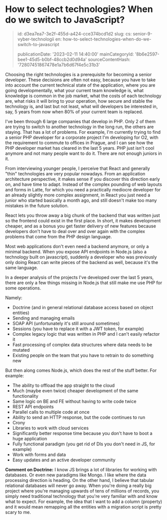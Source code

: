 How to select technologies? When do we switch to JavaScript?
============================================================

> id: d3ea7ea7-3e2f-455d-a424-cce374bcd1d2
> slug:
> 	cs: senior-9-vyber-technologii
> 	en: how-to-select-technologies-when-do-we-switch-to-javascript
> 
> publicationDate: '2023-02-11 14:40:00'
> mainCategoryId: '8b6e2597-bee1-45d5-b0bf-48ccb2d0d94a'
> sourceContentHash: '72807451867478e1a7b6d67f4e5c31b3'

Choosing the right technologies is a prerequisite for becoming a senior developer. These decisions are often not easy, because you have to take into account the current technical state of the application, where you are going developmentally, what your current team knowledge is, what knowledge is common in the job market, what the costs of each technology are, what risks it will bring to your operation, how secure and stable the technology is, and last but not least, what will developers be interested in, say, 5 years from now when 80% of your current team is replaced.

I've been through 6 large companies that develop in PHP. Only 2 of them are trying to switch to another technology in the long run, the others are staying. That has a lot of problems. For example, I'm currently trying to find a senior PHP developer for a corporate project I'm developing for O2, with the requirement to commute to offices in Prague, and I can see how the PHP developer market has cleared in the last 5 years. PHP just isn't cool anymore and not many people want to do it. There are not enough juniors in it.

From interviewing younger people, I perceive that React and generally "thin" technologies are very popular nowadays. From an application architecture perspective, it makes sense if you discover this direction early on, and have time to adapt. Instead of the complex pounding of web layouts and forms in Latte, for which you need a practically mediocre developer for an already slightly more complex assignment, in React you just need a junior who started basically a month ago, and still doesn't make too many mistakes in the future solution.

React lets you throw away a big chunk of the backend that was written just so the frontend could exist in the first place. In short, it makes development cheaper, and as a bonus you get faster delivery of new features because developers don't have to deal over and over again with the complex problems that come from the PHP design language.

Most web applications don't even need a backend anymore, or only a minimal backend. When you expose API endpoints in Node.js (also a technology built on javascript), suddenly a developer who was previously only doing React can write pieces of the backend as well, because it's the same language.

In a deeper analysis of the projects I've developed over the last 5 years, there are only a few things missing in Node.js that still make me use PHP for some operations.

Namely:

- Doctrine (and in general relational database access based on object entities)
- Sending and managing emails
- SOAP API (unfortunately it's still around sometimes)
- Sessions (you have to replace it with a JWT token, for example)
- Complex legacy logic that was written in PHP and I can't easily refactor it
- Fast processing of complex data structures where data needs to be mutated
- Existing people on the team that you have to retrain to do something new

But then along comes Node.js, which does the rest of the stuff better. For example:

- The ability to offload the app straight to the cloud
- Much (maybe even twice) cheaper development of the same functionality
- Same logic on BE and FE without having to write code twice
- REST API endpoints
- Parallel calls to multiple code at once
- Ability to send an HTTP response, but the code continues to run
- Crony
- Libraries to work with cloud services
- Significantly better response time because you don't have to boot a huge application
- Fully functional paradigm (you get rid of DIs you don't need in JS, for example)
- Work with forms and data
- Easy updates and an active developer community

**Comment on Doctrine:** I know JS brings a lot of libraries for working with databases. Or even new paradigms like Mongo. I like where the data processing direction is heading. On the other hand, I believe that tabular relational databases will never go away. When you're doing a really big project where you're managing upwards of tens of millions of records, you simply need traditional technology that you're very familiar with and know what to expect. For example, the idea that I want to add a column (property) and it would mean remapping all the entities with a migration script is pretty scary to me.
